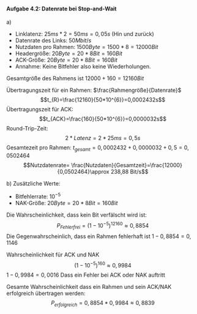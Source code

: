 #### Aufgabe 4.2: Datenrate bei Stop-and-Wait

a)

- Linklatenz: $25ms * 2 =50ms =0,05s$ (Hin und zurück)
- Datenrate des Links: $50 Mbit/s$
- Nutzdaten pro Rahmen: $1500Byte = 1500*8 =12000 Bit$
- Headergröße: $20Byte =20*8Bit =160Bit$
- ACK-Größe: $20Byte =20*8 Bit =160Bit$
- Annahme: Keine Bitfehler also keine Wiederholungen.

Gesamtgröße des Rahmens ist $12000+160=12160Bit$

Übertragungszeit für ein Rahmen: $\frac{Rahmengröße}{Datenrate}$
$$t_{R}=\frac{12160}{50*10^{6}}=0,0002432s$$
Übertragungszeit für ACK:
$$t_{ACK}=\frac{160}{50*10^{6}}=0,0000032s$$
Round-Trip-Zeit:
$$2 * Latenz = 2* 25ms=0,5s$$
Gesamtezeit pro Rahmen:
$t_{gesamt}=0,0002432+0,0000032+0,5=0,0502464$
$$Nutzdatenrate= \frac{Nutzdaten}{Gesamtzeit}=\frac{12000}{0,0502464}\approx 238,88 Bit/s$$

b) 
Zusätzliche Werte:
- Bitfehlerrate: $10^{-5}$
- NAK-Größe: $20Byte =20*8 Bit =160Bit$

Die Wahrscheinlichkeit, dass kein Bit verfälscht wird ist:
$$P_{Fehlerfrei}= (1-10^{-5})^{12160} \approx 0,8854$$
Die Gegenwahrscheinlich, dass ein Rahmen fehlerhaft ist $1- 0,8854= 0,1146$

Wahrscheinlichkeit für ACK und NAK
$$(1-10^{-5})^{160} \approx 0,9984$$
$1- 0,9984 = 0,0016$ Dass ein Fehler bei ACK oder NAK auftritt

Gesamte Wahrscheinlichkeit dass ein Rahmen und sein ACK/NAK erfolgreich übertragen werden:
$$P_{erfolgreich}=0,8854*0,9984 \approx 0,8839$$